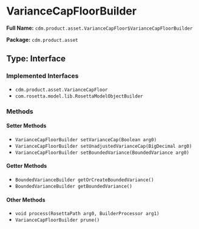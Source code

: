 # VarianceCapFloorBuilder

**Full Name:** `cdm.product.asset.VarianceCapFloor$VarianceCapFloorBuilder`

**Package:** `cdm.product.asset`

## Type: Interface

### Implemented Interfaces

- `cdm.product.asset.VarianceCapFloor`
- `com.rosetta.model.lib.RosettaModelObjectBuilder`

### Methods

#### Setter Methods

- `VarianceCapFloorBuilder setVarianceCap(Boolean arg0)`
- `VarianceCapFloorBuilder setUnadjustedVarianceCap(BigDecimal arg0)`
- `VarianceCapFloorBuilder setBoundedVariance(BoundedVariance arg0)`

#### Getter Methods

- `BoundedVarianceBuilder getOrCreateBoundedVariance()`
- `BoundedVarianceBuilder getBoundedVariance()`

#### Other Methods

- `void process(RosettaPath arg0, BuilderProcessor arg1)`
- `VarianceCapFloorBuilder prune()`

